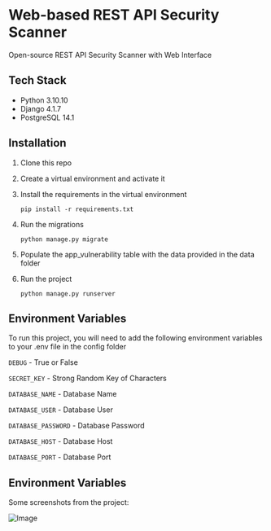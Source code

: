 # Web-based REST API Security Scanner

Open-source REST API Security Scanner with Web Interface

## Tech Stack
- Python 3.10.10
- Django 4.1.7
- PostgreSQL 14.1


## Installation

1. Clone this repo
2. Create a virtual environment and activate it
3. Install the requirements in the virtual environment 

    ```pip install -r requirements.txt```
4. Run the migrations
    
    ```python manage.py migrate```
5. Populate the app_vulnerability table with the data provided in the data folder

6. Run the project
    
    ```python manage.py runserver```


## Environment Variables

To run this project, you will need to add the following environment variables to your .env file in the config folder

`DEBUG` - True or False

`SECRET_KEY` - Strong Random Key of Characters

`DATABASE_NAME` - Database Name

`DATABASE_USER` - Database User

`DATABASE_PASSWORD` - Database Password

`DATABASE_HOST` - Database Host

`DATABASE_PORT` - Database Port

## Environment Variables

Some screenshots from the project:

![Image](https://github.com/familbabayev/repository/blob/main/data/dashboard.png?raw=true)